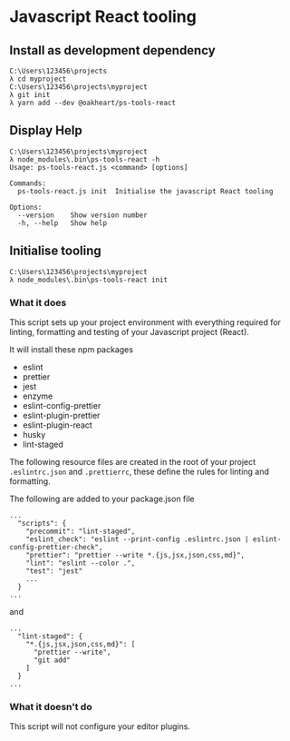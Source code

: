 # Javascript React tooling

## Install as development dependency

```
C:\Users\123456\projects
λ cd myproject
C:\Users\123456\projects\myproject
λ git init
λ yarn add --dev @oakheart/ps-tools-react
```

## Display Help

```
C:\Users\123456\projects\myproject
λ node_modules\.bin\ps-tools-react -h
Usage: ps-tools-react.js <command> [options]

Commands:
  ps-tools-react.js init  Initialise the javascript React tooling

Options:
  --version    Show version number
  -h, --help   Show help
```

## Initialise tooling

```
C:\Users\123456\projects\myproject
λ node_modules\.bin\ps-tools-react init
```

### What it does

This script sets up your project environment with everything required for linting, formatting and testing of your Javascript project (React).

It will install these npm packages

- eslint
- prettier
- jest
- enzyme
- eslint-config-prettier
- eslint-plugin-prettier
- eslint-plugin-react
- husky
- lint-staged

The following resource files are created in the root of your project `.eslintrc.json` and `.prettierrc`, these define the rules for linting and formatting.

The following are added to your package.json file

```
...
  "scripts": {
    "precommit": "lint-staged",
    "eslint_check": "eslint --print-config .eslintrc.json | eslint-config-prettier-check",
    "prettier": "prettier --write *.{js,jsx,json,css,md}",
    "lint": "eslint --color .",
    "test": "jest"
    ...
  }
...
```

and

```
...
  "lint-staged": {
    "*.{js,jsx,json,css,md}": [
      "prettier --write",
      "git add"
    ]
  }
...
```

### What it doesn't do

This script will not configure your editor plugins.
